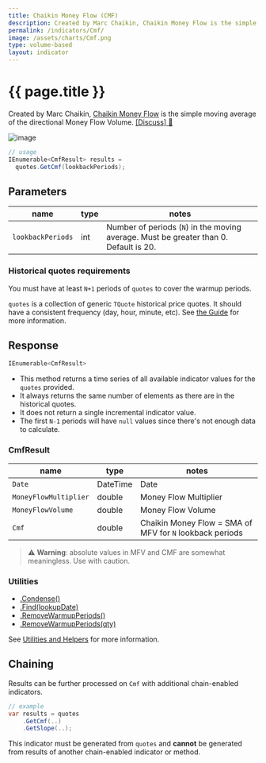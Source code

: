 ```yaml
---
title: Chaikin Money Flow (CMF)
description: Created by Marc Chaikin, Chaikin Money Flow is the simple moving average of the directional Money Flow Volume.
permalink: /indicators/Cmf/
image: /assets/charts/Cmf.png
type: volume-based
layout: indicator
---
```


# {{ page.title }}

Created by Marc Chaikin, [Chaikin Money Flow](https://en.wikipedia.org/wiki/Chaikin_Analytics#Chaikin_Money_Flow) is the simple moving average of the directional Money Flow Volume.
[[Discuss] :speech_balloon:]({{site.github.repository_url}}/discussions/261 "Community discussion about this indicator")

![image]({{site.baseurl}}{{page.image}})

```csharp
// usage
IEnumerable<CmfResult> results =
  quotes.GetCmf(lookbackPeriods);
```

## Parameters

| name | type | notes
| -- |-- |--
| `lookbackPeriods` | int | Number of periods (`N`) in the moving average.  Must be greater than 0.  Default is 20.

### Historical quotes requirements

You must have at least `N+1` periods of `quotes` to cover the warmup periods.

`quotes` is a collection of generic `TQuote` historical price quotes.  It should have a consistent frequency (day, hour, minute, etc).  See [the Guide]({{site.baseurl}}/guide/#historical-quotes) for more information.

## Response

```csharp
IEnumerable<CmfResult>
```

- This method returns a time series of all available indicator values for the `quotes` provided.
- It always returns the same number of elements as there are in the historical quotes.
- It does not return a single incremental indicator value.
- The first `N-1` periods will have `null` values since there's not enough data to calculate.

### CmfResult

| name | type | notes
| -- |-- |--
| `Date` | DateTime | Date
| `MoneyFlowMultiplier` | double | Money Flow Multiplier
| `MoneyFlowVolume` | double | Money Flow Volume
| `Cmf` | double | Chaikin Money Flow = SMA of MFV for `N` lookback periods

> :warning: **Warning**: absolute values in MFV and CMF are somewhat meaningless.  Use with caution.

### Utilities

- [.Condense()]({{site.baseurl}}/utilities#condense)
- [.Find(lookupDate)]({{site.baseurl}}/utilities#find-indicator-result-by-date)
- [.RemoveWarmupPeriods()]({{site.baseurl}}/utilities#remove-warmup-periods)
- [.RemoveWarmupPeriods(qty)]({{site.baseurl}}/utilities#remove-warmup-periods)

See [Utilities and Helpers]({{site.baseurl}}/utilities#utilities-for-indicator-results) for more information.

## Chaining

Results can be further processed on `Cmf` with additional chain-enabled indicators.

```csharp
// example
var results = quotes
    .GetCmf(..)
    .GetSlope(..);
```

This indicator must be generated from `quotes` and **cannot** be generated from results of another chain-enabled indicator or method.
